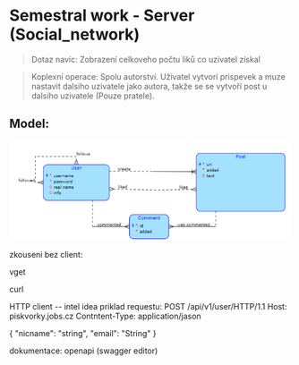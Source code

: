 # Semestral work - Server (Social_network)

> Dotaz navíc: Zobrazení celkoveho počtu liků co uzivatel získal

> Koplexní operace: Spolu autorství. Uživatel vytvorí prispevek a muze nastavit dalsiho uzivatele jako autora, takže se
se vytvoří post u dalsiho uzivatele (Pouze pratele).

## Model:

<img src="resources_readme/img.png" alt="Model">

zkouseni bez client:

vget

curl

HTTP client -- intel idea 
priklad requestu:
POST /api/v1/user/HTTP/1.1
Host: piskvorky.jobs.cz
Contntent-Type: application/jason

{
    "nicname": "string",
    "email": "String"
}


dokumentace: openapi
(swagger editor)